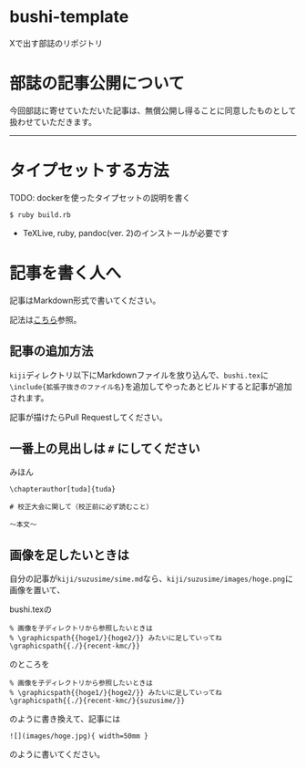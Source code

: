 # bushi-template

Xで出す部誌のリポジトリ

# 部誌の記事公開について

今回部誌に寄せていただいた記事は、無償公開し得ることに同意したものとして扱わせていただきます。

----

# タイプセットする方法
TODO: dockerを使ったタイプセットの説明を書く

```
$ ruby build.rb
```

- TeXLive, ruby, pandoc(ver. 2)のインストールが必要です

# 記事を書く人へ
記事はMarkdown形式で書いてください。

記法は[こちら](https://pandoc-doc-ja.readthedocs.io/ja/latest/users-guide.html#pandocs-markdown)参照。

## 記事の追加方法
`kiji`ディレクトリ以下にMarkdownファイルを放り込んで、`bushi.tex`に`\include{拡張子抜きのファイル名}`を追加してやったあとビルドすると記事が追加されます。

記事が描けたらPull Requestしてください。

##  一番上の見出しは `#` にしてください
みほん

```
\chapterauthor[tuda]{tuda}

# 校正大会に関して（校正前に必ず読むこと）

～本文～
```

## 画像を足したいときは
自分の記事が`kiji/suzusime/sime.md`なら、`kiji/suzusime/images/hoge.png`に画像を置いて、

bushi.texの

```
% 画像を子ディレクトリから参照したいときは
% \graphicspath{{hoge1/}{hoge2/}} みたいに足していってね
\graphicspath{{./}{recent-kmc/}}
```

のところを

```
% 画像を子ディレクトリから参照したいときは
% \graphicspath{{hoge1/}{hoge2/}} みたいに足していってね
\graphicspath{{./}{recent-kmc/}{suzusime/}}
```

のように書き換えて、記事には

```
![](images/hoge.jpg){ width=50mm }
```

のように書いてください。

